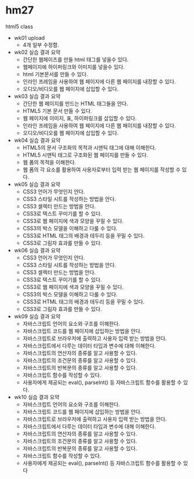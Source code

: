 # hm27
html5 class

- wk01 upload
  - 4개 일부 수정함.
- wk02 실습 결과 요약
  - 간단한 웹페이즈를 만들 html 태그를 넣을수 있다.
  - 웹페이지에 하이퍼링크와 이미지를 넣을수 있다.
  - html 기본문서를 만들 수 있다.
  - 인라인 프레임을 사용하여 웹 페이지에 다른 웹 페이지를 내장할 수 있다.
  - 오디오/비디오를 웹 페이지에 삽입할 수 있다.
- wk03 실습 결과 요약
  - 간단한 웹 페이지를 만드는 HTML 태그들을 안다.
  - HTML5 기본 문서 만들 수 있다.
  - 웹 페이지에 이미지, 표, 하이퍼링크를 삽입할 수 있다.
  - 인라인 프레임을 사용하여 웹 페이지에 다른 웹 페이지를 내장할 수 있다.
  - 오디오/비디오를 웹 페이지에 삽입할 수 있다.
- wk04 실습 결과 요약
  - HTML5의 문서 구조화의 목적과 시맨틱 태그에 대해 이해한다.
  - HTML5 시맨틱 태그로 구조화된 웹 페이지를 만들 수 있다.
  - 웹 폼의 목적을 이해한다.
  - 웹 폼의 각 요소를 활용하여 사용자로부터 입력 받는 웹 페이지를 작성할 수 있다.
- wk05 실습 결과 요약
  - CSS3 언어가 무엇인지 안다.
  - CSS3 스타일 시트를 작성하는 방법을 안다.
  - CSS3 셀렉터 만드는 방법을 안다.
  - CSS3로 텍스트 꾸미기를 할 수 있다.
  - CSS3로 웹 페이지에 색과 모양을 꾸밀 수 있다.
  - CSS3의 박스 모델을 이해하고 다룰 수 있다.
  - CSS3로 HTML 태그의 배경과 테두리 등을 꾸밀 수 있다.
  - CSS3로 그림자 효과를 만들 수 있다.
 - wk06 실습 결과 요약
   - CSS3 언어가 무엇인지 안다.
   - CSS3 스타일 시트를 작성하는 방법을 안다.
   - CSS3 셀렉터 만드는 방법을 안다.
   - CSS3로 텍스트 꾸미기를 할 수 있다.
   - CSS3로 웹 페이지에 색과 모양을 꾸밀 수 있다.
   - CSS3의 박스 모델을 이해하고 다룰 수 있다.
   - CSS3로 HTML 태그의 배경과 테두리 등을 꾸밀 수 있다.
   - CSS3로 그림자 효과를 만들 수 있다.
 - wk09 실습 결과 요약
   - 자바스크립트 언어의 요소와 구조를 이해한다.
   - 자바스크립트 코드를 웹 페이지에 삽입하는 방법을 안다.
   - 자바스크립트로 브라우저에 출력하고 사용자 입력 받는 방법을 안다.
   - 자바스크립트에서 다루는 데이터 타입과 변수에 대해 이해한다.
   - 자바스크립트의 연산자의 종류를 알고 사용할 수 있다.
   - 자바스크립트의 조건문의 종류를 알고 사용할 수 있다.
   - 자바스크립트의 반복문의 종류를 알고 사용할 수 있다.
   - 자바스크립트 함수를 작성할 수 있다.
   - 사용자에게 제공되는 eval(), parseInt() 등 자바스크립트 함수를 활용할 수 있다.
 - wk10 실습 결과 요약
   - 자바스크립트 언어의 요소와 구조를 이해한다.
   - 자바스크립트 코드를 웹 페이지에 삽입하는 방법을 안다.
   - 자바스크립트로 브라우저에 출력하고 사용자 입력 받는 방법을 안다.
   - 자바스크립트에서 다루는 데이터 타입과 변수에 대해 이해한다.
   - 자바스크립트의 연산자의 종류를 알고 사용할 수 있다.
   - 자바스크립트의 조건문의 종류를 알고 사용할 수 있다.
   - 자바스크립트의 반복문의 종류를 알고 사용할 수 있다.
   - 자바스크립트 함수를 작성할 수 있다.
   - 사용자에게 제공되는 eval(), parseInt() 등 자바스크립트 함수를 활용할 수 있다
